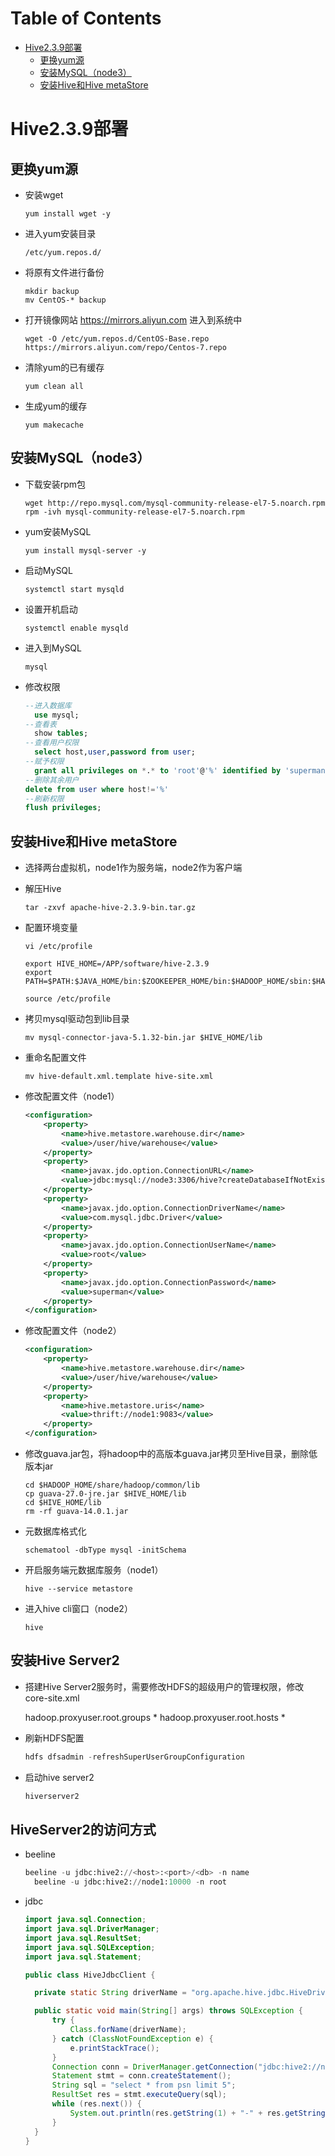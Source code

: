 # Table of Contents

* [Hive2.3.9部署](#hive239部署)
  * [更换yum源](#更换yum源)
  * [安装MySQL（node3）](#安装mysqlnode3)
  * [安装Hive和Hive metaStore](#安装hive和hive-metastore)


# Hive2.3.9部署

## 更换yum源

- 安装wget

  ```
  yum install wget -y
  ```

- 进入yum安装目录

  ```
  /etc/yum.repos.d/
  ```

- 将原有文件进行备份

  ```
  mkdir backup
  mv CentOS-* backup
  ```

- 打开镜像网站 https://mirrors.aliyun.com 进入到系统中

  ```
  wget -O /etc/yum.repos.d/CentOS-Base.repo https://mirrors.aliyun.com/repo/Centos-7.repo
  ```

- 清除yum的已有缓存

  ```
  yum clean all
  ```

- 生成yum的缓存

  ```
  yum makecache
  ```



## 安装MySQL（node3）

- 下载安装rpm包

  ```
  wget http://repo.mysql.com/mysql-community-release-el7-5.noarch.rpm
  rpm -ivh mysql-community-release-el7-5.noarch.rpm
  ```

- yum安装MySQL

  ```
  yum install mysql-server -y
  ```

- 启动MySQL

  ```
  systemctl start mysqld
  ```

- 设置开机启动

  ```
  systemctl enable mysqld
  ```

- 进入到MySQL

  ```
  mysql
  ```

- 修改权限

  ```sql
  --进入数据库
  	use mysql;
  --查看表
  	show tables;
  --查看用户权限
  	select host,user,password from user;
  --赋予权限
  	grant all privileges on *.* to 'root'@'%' identified by 'superman' with grant option
  --删除其余用户
  delete from user where host!='%'
  --刷新权限
  flush privileges;
  ```



## 安装Hive和Hive metaStore

- 选择两台虚拟机，node1作为服务端，node2作为客户端

- 解压Hive

  ```
  tar -zxvf apache-hive-2.3.9-bin.tar.gz
  ```

- 配置环境变量

  ```
  vi /etc/profile
  
  export HIVE_HOME=/APP/software/hive-2.3.9
  export PATH=$PATH:$JAVA_HOME/bin:$ZOOKEEPER_HOME/bin:$HADOOP_HOME/sbin:$HADOOP_HOME/bin:$HIVE_HOME/bin
  
  source /etc/profile
  ```

- 拷贝mysql驱动包到lib目录

  ```
  mv mysql-connector-java-5.1.32-bin.jar $HIVE_HOME/lib
  ```

- 重命名配置文件

  ```
  mv hive-default.xml.template hive-site.xml
  ```

- 修改配置文件（node1）

  ```xml
  <configuration>
      <property>
          <name>hive.metastore.warehouse.dir</name>
          <value>/user/hive/warehouse</value>
      </property>
      <property>
          <name>javax.jdo.option.ConnectionURL</name>
          <value>jdbc:mysql://node3:3306/hive?createDatabaseIfNotExist=true</value>
      </property>
      <property>
          <name>javax.jdo.option.ConnectionDriverName</name>
          <value>com.mysql.jdbc.Driver</value>
      </property>
      <property>
          <name>javax.jdo.option.ConnectionUserName</name>
          <value>root</value>
      </property>
      <property>
          <name>javax.jdo.option.ConnectionPassword</name>
          <value>superman</value>
      </property>
  </configuration>
  ```

- 修改配置文件（node2）

  ```xml
  <configuration>
      <property>
          <name>hive.metastore.warehouse.dir</name>
          <value>/user/hive/warehouse</value>
      </property>
      <property>
          <name>hive.metastore.uris</name>
          <value>thrift://node1:9083</value>
      </property>
  </configuration>
  ```

- 修改guava.jar包，将hadoop中的高版本guava.jar拷贝至Hive目录，删除低版本jar

  ```
  cd $HADOOP_HOME/share/hadoop/common/lib
  cp guava-27.0-jre.jar $HIVE_HOME/lib
  cd $HIVE_HOME/lib
  rm -rf guava-14.0.1.jar
  ```

- 元数据库格式化

  ```
  schematool -dbType mysql -initSchema
  ```

- 开启服务端元数据库服务（node1）

  ```
  hive --service metastore
  ```

- 进入hive cli窗口（node2）

  ```
  hive
  ```



## 安装Hive Server2

- 搭建Hive Server2服务时，需要修改HDFS的超级用户的管理权限，修改core-site.xml

  	<property>
  		<name>hadoop.proxyuser.root.groups</name>	
  		<value>*</value>
  	</property>
  	<property>
  		<name>hadoop.proxyuser.root.hosts</name>	
  		<value>*</value>
  	</property>

- 刷新HDFS配置

  ```python
  hdfs dfsadmin -refreshSuperUserGroupConfiguration
  ```

- 启动hive server2

  ```python
  hiverserver2
  ```



## HiveServer2的访问方式

- beeline

  ```python
  beeline -u jdbc:hive2://<host>:<port>/<db> -n name
  	beeline -u jdbc:hive2://node1:10000 -n root
  ```

- jdbc

  ```java
  import java.sql.Connection;
  import java.sql.DriverManager;
  import java.sql.ResultSet;
  import java.sql.SQLException;
  import java.sql.Statement;
  
  public class HiveJdbcClient {
  
  	private static String driverName = "org.apache.hive.jdbc.HiveDriver";
  
  	public static void main(String[] args) throws SQLException {
  		try {
  			Class.forName(driverName);
  		} catch (ClassNotFoundException e) {
  			e.printStackTrace();
  		}
  		Connection conn = DriverManager.getConnection("jdbc:hive2://node04:10000/default", "root", "");
  		Statement stmt = conn.createStatement();
  		String sql = "select * from psn limit 5";
  		ResultSet res = stmt.executeQuery(sql);
  		while (res.next()) {
  			System.out.println(res.getString(1) + "-" + res.getString("name"));
  		}
  	}
  }
  ```

  




















